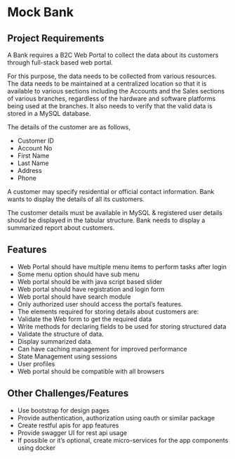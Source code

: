 # Mock Bank

## Project Requirements

A Bank requires a B2C Web Portal to collect the data 
about its customers through full-stack based web portal.

For this purpose, the data needs to be collected from 
various resources. The data needs to be maintained at 
a centralized location so that it is available to various 
sections including the Accounts and the Sales sections of 
various branches, regardless of the hardware and software 
platforms being used at the branches. 
It also needs to verify that the valid data is stored in 
a MySQL database.

The details of the customer are as follows,
- Customer ID
- Account No
- First Name
- Last Name
- Address
- Phone

A customer may specify residential or official contact information.
Bank wants to display the details of all its customers. 

The customer details must be available in MySQL & registered 
user details should be displayed in the tabular structure. 
Bank needs to display a summarized report about customers. 

## Features
-	Web Portal should have multiple menu items to perform tasks after login
-	Some menu option should have sub menu 
-	Web portal should be with java script based slider 
-	Web portal should have registration and login form
-	Web portal should have search module 
-	Only authorized user should access the portal’s features.
-	The elements required for storing details about customers are:
-	Validate the Web form to get the required data 
-	Write methods for declaring fields to be used for storing structured data 
-	Validate the structure of data.  
-	Display summarized data. 
-	Can have caching management for improved performance 
-	State Management using sessions
-	User profiles 
-	Web portal should be compatible with all browsers 

## Other Challenges/Features

-	Use bootstrap for design pages
-	Provide authentication, authorization using oauth or similar package
-	Create restful apis for app features
-	Provide swagger UI for rest api usage
-	If possible or it’s optional, create micro-services for the app components using docker